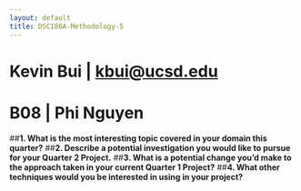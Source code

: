 ```yaml
---
layout: default
title: DSC180A-Methodology-5
---
```


# Kevin Bui | kbui@ucsd.edu
# B08 |  Phi Nguyen

##**1. What is the most interesting topic covered in your domain this quarter?**
##**2. Describe a potential investigation you would like to pursue for your Quarter 2 Project.**
##**3. What is a potential change you’d make to the approach taken in your current Quarter 1 Project?**
##**4. What other techniques would you be interested in using in your project?**